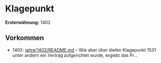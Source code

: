 # Klagepunkt

**Ersterwähnung:** 1402

## Vorkommen
- 1402: [jahre/1402/README.md](../jahre/1402/README.md) – Wie aber über dieſen Klagepunkt 1531 unter
andern ein Vertrag aufgerichtet wurde, ergiebt das Pr...
